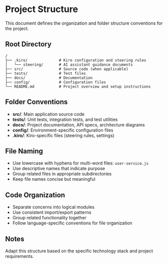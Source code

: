 # Project Structure

This document defines the organization and folder structure conventions for the project.

## Root Directory
```
/
├── .kiro/              # Kiro configuration and steering rules
│   └── steering/       # AI assistant guidance documents
├── src/                # Source code (when applicable)
├── tests/              # Test files
├── docs/               # Documentation
├── config/             # Configuration files
└── README.md           # Project overview and setup instructions
```

## Folder Conventions
- **src/**: Main application source code
- **tests/**: Unit tests, integration tests, and test utilities
- **docs/**: Project documentation, API specs, architecture diagrams
- **config/**: Environment-specific configuration files
- **.kiro/**: Kiro-specific files (steering rules, settings)

## File Naming
- Use lowercase with hyphens for multi-word files: `user-service.js`
- Use descriptive names that indicate purpose
- Group related files in appropriate subdirectories
- Keep file names concise but meaningful

## Code Organization
- Separate concerns into logical modules
- Use consistent import/export patterns
- Group related functionality together
- Follow language-specific conventions for file organization

## Notes
Adapt this structure based on the specific technology stack and project requirements.